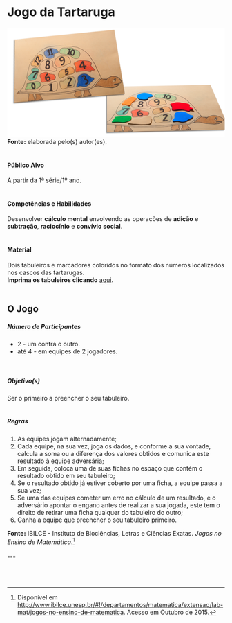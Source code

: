 # Jogo da Tartaruga  

![Jogo da Tartaruga](/imagens/jogos/jogo-da-tartaruga.png "Jogo da Tartaruga")  
**Fonte:** elaborada pelo(s) autor(es).   
<br>  

#### <i class="fa fa-user"></i> Público Alvo
A partir da 1ª série/1º ano.  
<br>

#### <i class="fa fa-child"></i> Competências e Habilidades  
Desenvolver **cálculo mental** envolvendo as operações de **adição** e **subtração**, **raciocínio** e **convívio social**.  
<br>  

#### <i class="fa fa-scissors"></i> Material  
Dois tabuleiros e marcadores coloridos no formato dos números localizados nos cascos das tartarugas.  
**Imprima os tabuleiros clicando** [aqui](http://www.ibilce.unesp.br/Home/Departamentos/Matematica/labmat/jogo_da_tartaruga.pdf).  
<br>  

## <div class="row text-center">O Jogo</div>  
##### <i class="fa fa-users"></i> Número de Participantes  
- 2 - um contra o outro.  
- até 4 - em equipes de 2 jogadores.  
<br>  

##### <i class="fa fa-trophy"></i> Objetivo(s)  
Ser o primeiro a preencher o seu tabuleiro.  
<br>  

##### <i class="fa fa-thumb-tack"></i> Regras  
1.	As equipes jogam alternadamente;  
2.	Cada equipe, na sua vez, joga os dados, e conforme a sua vontade, calcula a soma ou a diferença dos valores obtidos e comunica este resultado à equipe adversária;  
3.	Em seguida, coloca uma de suas fichas no espaço que contém o resultado obtido em seu tabuleiro;  
4.	Se o resultado obtido já estiver coberto por uma ficha, a equipe passa a sua vez;  
5.	Se uma das equipes cometer um erro no cálculo de um resultado, e o adversário apontar o engano antes de realizar a sua jogada, este tem o direito de retirar uma ficha qualquer do tabuleiro do outro;  
6.	Ganha a equipe que preencher o seu tabuleiro primeiro.<br>  

**Fonte:** IBILCE - Instituto de Biociências, Letras e Ciências Exatas. *Jogos no Ensino de Matemática*.[^1]  
<br>---  
[^1]: Disponível em http://www.ibilce.unesp.br/#!/departamentos/matematica/extensao/lab-mat/jogos-no-ensino-de-matematica. Acesso em Outubro de 2015.
<br>  
<br>  
